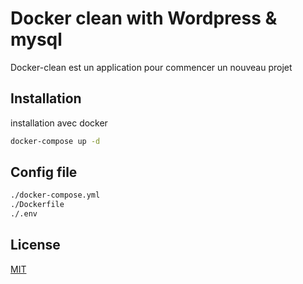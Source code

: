 # Docker clean with Wordpress & mysql

Docker-clean est un application pour commencer un nouveau projet

## Installation

installation avec docker

```bash
docker-compose up -d
```

## Config file

```bash
./docker-compose.yml
./Dockerfile
./.env
```

## License

[MIT](https://choosealicense.com/licenses/mit/)
